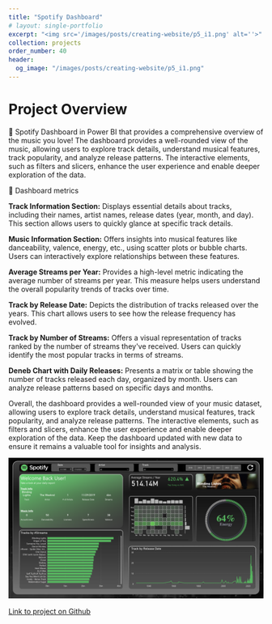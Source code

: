 ```yaml
---
title: "Spotify Dashboard"
# layout: single-portfolio
excerpt: "<img src='/images/posts/creating-website/p5_i1.png' alt=''>"
collection: projects
order_number: 40
header: 
  og_image: "/images/posts/creating-website/p5_i1.png"
---
```



# Project Overview

📌 Spotify Dashboard in Power BI that provides a comprehensive overview of the music you love! The dashboard provides a well-rounded view of the music, allowing users to explore track details, understand musical features, track popularity, and analyze release patterns. The interactive elements, such as filters and slicers, enhance the user experience and enable deeper exploration of the data.

📌 Dashboard metrics

**Track Information Section:**
Displays essential details about tracks, including their names, artist names, release dates (year, month, and day).
This section allows users to quickly glance at specific track details.

**Music Information Section:**
Offers insights into musical features like danceability, valence, energy, etc., using scatter plots or bubble charts.
Users can interactively explore relationships between these features.

**Average Streams per Year:**
Provides a high-level metric indicating the average number of streams per year.
This measure helps users understand the overall popularity trends of tracks over time.

**Track by Release Date:**
Depicts the distribution of tracks released over the years.
This chart allows users to see how the release frequency has evolved.

**Track by Number of Streams:**
Offers a visual representation of tracks ranked by the number of streams they've received.
Users can quickly identify the most popular tracks in terms of streams.

**Deneb Chart with Daily Releases:**
Presents a matrix or table showing the number of tracks released each day, organized by month.
Users can analyze release patterns based on specific days and months.

Overall, the dashboard provides a well-rounded view of your music dataset, allowing users to explore track details, understand musical features, track popularity, and analyze release patterns. The interactive elements, such as filters and slicers, enhance the user experience and enable deeper exploration of the data. Keep the dashboard updated with new data to ensure it remains a valuable tool for insights and analysis.





<!-- > A brief aside on Git-speak: these periodic indented blocks will explain the terminology that Git uses to help you underst what each Git comm actually does.


To save yourself some time  do this faster, simply press <kbd>Ctrl</kbd>+<kbd>c</kbd>.[^2] -->

![](/images/posts/creating-website/p5_i1.png)


[Link to project on Github](https://github.com/Gauthami25/Spotify-Dashboard/tree/main)

